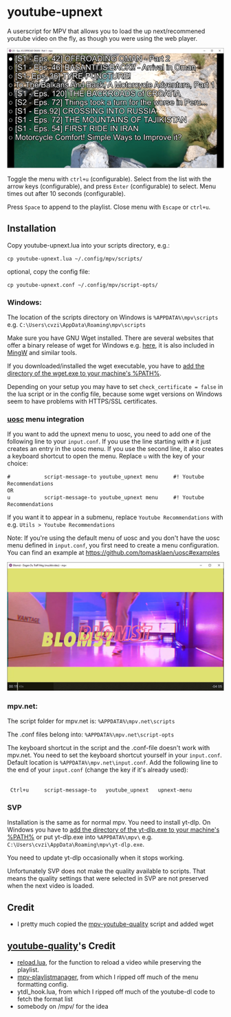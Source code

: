 # youtube-upnext
A userscript for MPV that allows you to load the up next/recommened youtube video on the fly, as though you were using the web player.

![screenshot](screenshot_menu.png)

Toggle the menu with `ctrl+u` (configurable). Select from the list with the arrow keys (configurable), and press `Enter` (configurable) to select. Menu times out after 10 seconds (configurable).

Press `Space` to append to the playlist. Close menu with `Escape` or `ctrl+u`.

## Installation

Copy youtube-upnext.lua into your scripts directory, e.g.:

    cp youtube-upnext.lua ~/.config/mpv/scripts/

optional, copy the config file:

    cp youtube-upnext.conf ~/.config/mpv/script-opts/

### Windows:

The location of the scripts directory on Windows is `%APPDATA%\mpv\scripts` e.g. `C:\Users\cvzi\AppData\Roaming\mpv\scripts`

Make sure you have GNU Wget installed.
There are several websites that offer a binary release of wget for Windows e.g. [here](https://eternallybored.org/misc/wget/),
it is also included in [MingW](http://mingw.org/) and similar tools.

If you downloaded/installed the wget executable, you have to [add the directory of the wget.exe to your machine's
%PATH%](https://stackoverflow.com/a/41895179/10367381).

Depending on your setup you may have to set `check_certificate = false` in the lua script or in the config file,
because some wget versions on Windows seem to have problems with HTTPS/SSL certificates.

### [uosc](https://github.com/tomasklaen/uosc) menu integration

If you want to add the upnext menu to uosc, you need to add one of the following line to your `input.conf`.
If you use the line starting with `#` it just creates an entry in the uosc menu.
If you use the second line, it also creates a keyboard shortcut to open the menu.
Replace `u` with the key of your choice:

```
#           script-message-to youtube_upnext menu     #! Youtube Recommendations
OR
u           script-message-to youtube_upnext menu     #! Youtube Recommendations
```

If you want it to appear in a submenu, replace `Youtube Recommendations` with e.g. `Utils > Youtube Recommendations`


Note: If you're using the default menu of uosc and you don't have the uosc menu defined in `input.conf`, you first need to create
a menu configuration. You can find an example at https://github.com/tomasklaen/uosc#examples

![screenshot of uosc](screenshot_uosc.webp)

### mpv.net:
The script folder for mpv.net is:
`%APPDATA%\mpv.net\scripts`

The .conf files belong into:
`%APPDATA%\mpv.net\script-opts`

The keyboard shortcut in the script and the .conf-file doesn't work with mpv.net.
You need to set the keyboard shortcut yourself in your `input.conf`. Default location is `%APPDATA%\mpv.net\input.conf`.
Add the following line to the end of your `input.conf` (change the key if it's already used):

```

 Ctrl+u     script-message-to   youtube_upnext   upnext-menu

```

### SVP

Installation is the same as for normal mpv. You need to install yt-dlp. On Windows you have to
[add the directory of the yt-dlp.exe to your machine's %PATH%](https://stackoverflow.com/a/41895179/10367381)
or put yt-dlp.exe into `%APPDATA%\mpv\` e.g. `C:\Users\cvzi\AppData\Roaming\mpv\yt-dlp.exe`.

You need to update yt-dlp occasionally when it stops working.

Unfortunately SVP does not make the quality available to scripts. That means the quality settings that were
selected in SVP are not preserved when the next video is loaded.

## Credit
- I pretty much copied the [mpv-youtube-quality](https://github.com/jgreco/mpv-youtube-quality) script and added wget

## [youtube-quality](https://github.com/jgreco/mpv-youtube-quality)'s Credit
- [reload.lua](https://github.com/4e6/mpv-reload/), for the function to reload a video while preserving the playlist.
- [mpv-playlistmanager](https://github.com/jonniek/mpv-playlistmanager), from which I ripped off much of the menu formatting config.
- ytdl_hook.lua, from which I ripped off much of the youtube-dl code to fetch the format list
- somebody on /mpv/ for the idea
